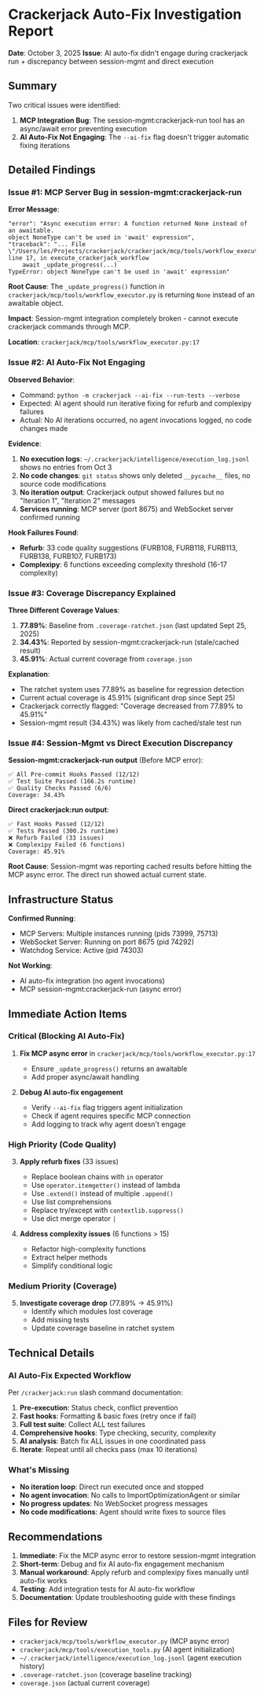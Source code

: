 # Crackerjack Auto-Fix Investigation Report

**Date**: October 3, 2025
**Issue**: AI auto-fix didn't engage during crackerjack run + discrepancy between session-mgmt and direct execution

## Summary

Two critical issues were identified:
1. **MCP Integration Bug**: The session-mgmt:crackerjack-run tool has an async/await error preventing execution
2. **AI Auto-Fix Not Engaging**: The `--ai-fix` flag doesn't trigger automatic fixing iterations

## Detailed Findings

### Issue #1: MCP Server Bug in session-mgmt:crackerjack-run

**Error Message**:
```
"error": "Async execution error: A function returned None instead of an awaitable.
object NoneType can't be used in 'await' expression",
"traceback": "... File \"/Users/les/Projects/crackerjack/crackerjack/mcp/tools/workflow_executor.py\",
line 17, in execute_crackerjack_workflow
    await _update_progress(...)
TypeError: object NoneType can't be used in 'await' expression"
```

**Root Cause**: The `_update_progress()` function in `crackerjack/mcp/tools/workflow_executor.py` is returning `None` instead of an awaitable object.

**Impact**: Session-mgmt integration completely broken - cannot execute crackerjack commands through MCP.

**Location**: `crackerjack/mcp/tools/workflow_executor.py:17`

### Issue #2: AI Auto-Fix Not Engaging

**Observed Behavior**:
- Command: `python -m crackerjack --ai-fix --run-tests --verbose`
- Expected: AI agent should run iterative fixing for refurb and complexipy failures
- Actual: No AI iterations occurred, no agent invocations logged, no code changes made

**Evidence**:
1. **No execution logs**: `~/.crackerjack/intelligence/execution_log.jsonl` shows no entries from Oct 3
2. **No code changes**: `git status` shows only deleted `__pycache__` files, no source code modifications
3. **No iteration output**: Crackerjack output showed failures but no "Iteration 1", "Iteration 2" messages
4. **Services running**: MCP server (port 8675) and WebSocket server confirmed running

**Hook Failures Found**:
- **Refurb**: 33 code quality suggestions (FURB108, FURB118, FURB113, FURB138, FURB107, FURB173)
- **Complexipy**: 6 functions exceeding complexity threshold (16-17 complexity)

### Issue #3: Coverage Discrepancy Explained

**Three Different Coverage Values**:
1. **77.89%**: Baseline from `.coverage-ratchet.json` (last updated Sept 25, 2025)
2. **34.43%**: Reported by session-mgmt:crackerjack-run (stale/cached result)
3. **45.91%**: Actual current coverage from `coverage.json`

**Explanation**:
- The ratchet system uses 77.89% as baseline for regression detection
- Current actual coverage is 45.91% (significant drop since Sept 25)
- Crackerjack correctly flagged: "Coverage decreased from 77.89% to 45.91%"
- Session-mgmt result (34.43%) was likely from cached/stale test run

### Issue #4: Session-Mgmt vs Direct Execution Discrepancy

**Session-mgmt:crackerjack-run output** (Before MCP error):
```
✅ All Pre-commit Hooks Passed (12/12)
✅ Test Suite Passed (166.2s runtime)
✅ Quality Checks Passed (6/6)
Coverage: 34.43%
```

**Direct crackerjack:run output**:
```
✅ Fast Hooks Passed (12/12)
✅ Tests Passed (300.2s runtime)
❌ Refurb Failed (33 issues)
❌ Complexipy Failed (6 functions)
Coverage: 45.91%
```

**Root Cause**: Session-mgmt was reporting cached results before hitting the MCP async error. The direct run showed actual current state.

## Infrastructure Status

**Confirmed Running**:
- MCP Servers: Multiple instances running (pids 73999, 75713)
- WebSocket Server: Running on port 8675 (pid 74292)
- Watchdog Service: Active (pid 74303)

**Not Working**:
- AI auto-fix integration (no agent invocations)
- MCP session-mgmt:crackerjack-run (async error)

## Immediate Action Items

### Critical (Blocking AI Auto-Fix)

1. **Fix MCP async error** in `crackerjack/mcp/tools/workflow_executor.py:17`
   - Ensure `_update_progress()` returns an awaitable
   - Add proper async/await handling

2. **Debug AI auto-fix engagement**
   - Verify `--ai-fix` flag triggers agent initialization
   - Check if agent requires specific MCP connection
   - Add logging to track why agent doesn't engage

### High Priority (Code Quality)

3. **Apply refurb fixes** (33 issues)
   - Replace boolean chains with `in` operator
   - Use `operator.itemgetter()` instead of lambda
   - Use `.extend()` instead of multiple `.append()`
   - Use list comprehensions
   - Replace try/except with `contextlib.suppress()`
   - Use dict merge operator `|`

4. **Address complexity issues** (6 functions > 15)
   - Refactor high-complexity functions
   - Extract helper methods
   - Simplify conditional logic

### Medium Priority (Coverage)

5. **Investigate coverage drop** (77.89% → 45.91%)
   - Identify which modules lost coverage
   - Add missing tests
   - Update coverage baseline in ratchet system

## Technical Details

### AI Auto-Fix Expected Workflow

Per `/crackerjack:run` slash command documentation:
1. **Pre-execution**: Status check, conflict prevention
2. **Fast hooks**: Formatting & basic fixes (retry once if fail)
3. **Full test suite**: Collect ALL test failures
4. **Comprehensive hooks**: Type checking, security, complexity
5. **AI analysis**: Batch fix ALL issues in one coordinated pass
6. **Iterate**: Repeat until all checks pass (max 10 iterations)

### What's Missing

- **No iteration loop**: Direct run executed once and stopped
- **No agent invocation**: No calls to ImportOptimizationAgent or similar
- **No progress updates**: No WebSocket progress messages
- **No code modifications**: Agent should write fixes to source files

## Recommendations

1. **Immediate**: Fix the MCP async error to restore session-mgmt integration
2. **Short-term**: Debug and fix AI auto-fix engagement mechanism
3. **Manual workaround**: Apply refurb and complexipy fixes manually until auto-fix works
4. **Testing**: Add integration tests for AI auto-fix workflow
5. **Documentation**: Update troubleshooting guide with these findings

## Files for Review

- `crackerjack/mcp/tools/workflow_executor.py` (MCP async error)
- `crackerjack/mcp/tools/execution_tools.py` (AI agent initialization)
- `~/.crackerjack/intelligence/execution_log.jsonl` (agent execution history)
- `.coverage-ratchet.json` (coverage baseline tracking)
- `coverage.json` (actual current coverage)
